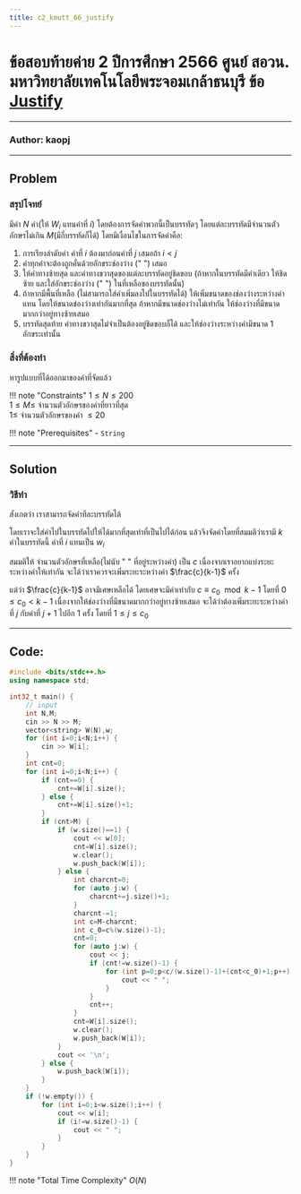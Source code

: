 ```yaml
---
title: c2_kmutt_66_justify
---
```

# ข้อสอบท้ายค่าย 2 ปีการศึกษา 2566 ศูนย์ สอวน. มหาวิทยาลัยเทคโนโลยีพระจอมเกล้าธนบุรี ข้อ [Justify](https://grader.gchan.moe/problemset/c2_st66_justify)
---
### Author: kaopj
---

## Problem 

### สรุปโจทย์
มีคำ $N$ คำ(ให้ $W_i$ แทนคำที่ $i$) โดยต้องการจัดคำพวกนี้เป็นบรรทัดๆ โดยแต่ละบรรทัดมีจำนวนตัวอักษรไม่เกิน $M$(มีกี่บรรทัดก็ได้) โดยมีเงื่อนไขในการจัดคำคือ:
1. การเรียงลำดับคำ คำที่ $i$ ต้องมาก่อนคำที่ $j$ เสมอถ้า $i<j$
2. คำทุกคำจะต้องถูกคั่นด้วยอักขระช่องว่าง (" ") เสมอ
3. ให้คำทางซ้ายสุด และคำทางขวาสุดของแต่ละบรรทัดอยู่ชิดขอบ (ถ้าหากในบรรทัดมีคำเดียว ให้ชิดซ้าย และใส่อักขระช่องว่าง (" ") ในที่เหลือของบรรทัดนั้น)
4. ถ้าหากมีพื้นที่เหลือ (ไม่สามารถใส่คำเพิ่มลงไปในบรรทัดได้) ให้เพิ่มขนาดของช่องว่างระหว่างคำแทน โดยให้ขนาดข่องว่างเท่ากันมากที่สุด ถ้าหากมีขนาดช่องว่างไม่เท่ากัน ให้ช่องว่างที่มีขนาดมากกว่าอยู่ทางซ้ายเสมอ
5. บรรทัดสุดท้าย คำทางขวาสุดไม่จำเป็นต้องอยู่ชิดขอบก็ได้ และให้ช่องว่างระหว่างคำมีขนาด 1 อักขระเท่านั้น

### สิ่งที่ต้องทำ
หารูปแบบที่ได้ออกมาของคำที่จัดแล้ว

!!! note "Constraints"
    $1 \leq N \leq 200$<br>
    $1 \leq M \leq$ จำนวนตัวอักษรของคำที่ยาวที่สุด<br>
    $1 \leq$ จำนวนตัวอักษรของคำ $\leq 20$<br>

!!! note "Prerequisites"
    - `String`

---

## Solution

### วิธีทำ
สังเกตว่า เราสามารถจัดคำทีละบรรทัดได้

โดยเราจะใส่คำไปในบรรทัดไปให้ได้มากที่สุดเท่าที่เป็นไปได้ก่อน แล้วจึงจัดคำโดยที่สมมติว่าเรามี $k$ คำในบรรทัดนี้ คำที่ $i$ แทนเป็น $w_i$

สมมติให้ จำนวนตัวอักษรที่เหลือ(ไม่นับ " " ที่อยู่ระหว่างคำ) เป็น $c$ เนื่องจากเราอยากแบ่งระยะระหว่างคำให้เท่ากัน จะได้ว่าเราควรจะเพิ่มระยะระหว่างคำ $\frac{c}{k-1}$ ครั้ง

แต่ว่า $\frac{c}{k-1}$ อาจมีเศษเหลือได้ โดยเศษจะมีค่าเท่ากับ $c \equiv c_0 \mod{k-1}$ โดยที่ $0 \leq c_0 < k-1$ เนื่องจากให้ช่องว่างที่มีขนาดมากกว่าอยู่ทางซ้ายเสมอ จะได้ว่าต้องเพิ่มระยะระหว่างคำที่ $j$ กับคำที่ $j+1$ ไปอีก $1$ ครั้ง โดยที่ $1 \leq j \leq c_0$

---

## Code: 

```cpp title="c2_kmutt_66_justify.cpp"
#include <bits/stdc++.h>
using namespace std;

int32_t main() {
	// input
	int N,M;
	cin >> N >> M;
	vector<string> W(N),w;
    for (int i=0;i<N;i++) {
		cin >> W[i];
	}
	int cnt=0;
    for (int i=0;i<N;i++) {
		if (cnt==0) {
			cnt+=W[i].size();
		} else {
			cnt+=W[i].size()+1;
		}
		if (cnt>M) {
            if (w.size()==1) {
                cout << w[0];
                cnt=W[i].size();
                w.clear();
                w.push_back(W[i]);
            } else {
                int charcnt=0;
                for (auto j:w) {
                    charcnt+=j.size()+1;
                }
                charcnt-=1;
                int c=M-charcnt;
                int c_0=c%(w.size()-1);
                cnt=0;
                for (auto j:w) {
                    cout << j;
                    if (cnt!=w.size()-1) {
                        for (int p=0;p<c/(w.size()-1)+(cnt<c_0)+1;p++) {
                            cout << " ";
                        }
                    }
                    cnt++;
                }
                cnt=W[i].size();
                w.clear();
                w.push_back(W[i]);
            }
			cout << '\n';
		} else {
			w.push_back(W[i]);
		}
	}
	if (!w.empty()) {
		for (int i=0;i<w.size();i++) {
			cout << w[i];
			if (i!=w.size()-1) {
				cout << " ";
			}
		}
	}
}

```
!!! note "Total Time Complexity"
	$O(N)$
